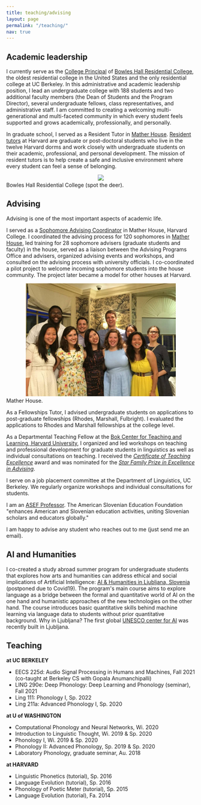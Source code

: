 ```yaml
---
title: teaching/advising
layout: page
permalink: "/teaching/"
nav: true
---
```


## Academic leadership

I currently serve as the [College Principal](https://www.bowleshall.org/hall-staff) of [Bowles Hall Residential College](https://www.bowleshall.org/), the oldest residential college in the United States and the only residential college at UC Berkeley. In this administrative and academic leadership position, I lead an undergraduate college with 188 students and two additional faculty members (the Dean of Students and the Program Director), several undergraduate fellows, class representatives, and administrative staff. I am committed to creating a welcoming multi-generational and multi-faceted community in which every student feels supported and grows academically, professionally, and personally.

In graduate school, I served as a Resident Tutor in [Mather House](https://mather.harvard.edu). [Resident tutors](https://dso.college.harvard.edu/become-proctor-or-tutor) at Harvard are graduate or post-doctoral students who live in the twelve Harvard dorms
and work closely with undergraduate students on their academic, professional, and personal development.
The mission of resident tutors is to help create a safe and inclusive environment where every student can
feel a sense of belonging.

<div style="text-align: center"><img class="img-fluid rounded z-depth-1" src="/assets/img/bowles.jpg" width="400" /></div>
<div class="caption">
    Bowles Hall Residential College (spot the deer).
</div>

## Advising

Advising is one of the most important aspects of academic life.

I served as a [Sophomore Advising Coordinator](https://advising.college.harvard.edu/sophomore-advising-0) in Mather House, Harvard College. I coordinated the advising process for 120 sophomores in [Mather House](https://mather.harvard.edu), led training for 28 sophomore advisers (graduate students and faculty) in the house, served as a liaison between the Advising Programs Office and advisers, organized advising events and workshops, and consulted on the advising process with university officials. I co-coordinated a pilot project to welcome incoming sophomore students into the house community. The project later became a model for other houses at Harvard. 

<div style="text-align: center"><img class="img-fluid rounded z-depth-1" src="/assets/img/mather.jpg" width="400" /></div>
<div class="caption">
    Mather House.
</div>

As a Fellowships Tutor, I advised undergraduate students on applications to post-graduate fellowships (Rhodes, Marshall, Fulbright). I evaluated the applications to Rhodes and Marshall fellowships at the college level. 

As a Departmental Teaching Fellow at the [Bok Center for Teaching and Learning, Harvard University](https://bokcenter.harvard.edu/), I organized and led workshops on teaching and professional development for graduate students in linguistics as well as individual consultations on teaching. I received  the [*Certificate of Teaching Excellence*](https://bokcenter.harvard.edu/teaching-awards) award and was nominated for the [*Star Family Prize in Excellence in Advising*](https://advising.college.harvard.edu/star-prize-0).

I serve on a job placement committee at the Department of Linguistics, UC Berkeley. We regularly organize workshops and individual consultations for students.

I am an [ASEF Professor](https://www.asef.net/asef-professors/). The American Slovenian Education Foundation "enhances American and Slovenian education activities, uniting Slovenian scholars and educators globally."

I am happy to advise any student who reaches out to me (just send me an email).



## AI and Humanities

I co-created a study abroad summer program for undergraduate students that explores how arts and humanities can address ethical and social implications of Artificial Intelligence: [AI & Humanities in Ljubljana, Slovenia](https://courses.washington.edu/aihum/) (postponed due to Covid19).  The program's main course aims to explore language as a bridge between the formal and quantitative world of AI on the one hand and humanistic approaches of the new technologies on the other hand. The course introduces basic quantitative skills behind machine learning via language data to students without prior quantitative background.  Why in Ljubljana? The first global [UNESCO center for AI](https://ircai.org/) was recently built in Ljubljana. 

## Teaching

**at UC BERKELEY**

* EECS 225d: Audio Signal Processing in Humans and Machines, Fall 2021 (co-taught at Berkeley CS with Gopala  Anumanchipalli) 
* LING 290e: Deep Phonology: Deep Learning and Phonology (seminar), Fall 2021 
* Ling 111: Phonology I, Sp. 2022
* Ling 211a: Advanced Phonology I, Sp. 2020

**at U of WASHINGTON**

* Computational Phonology and Neural Networks, Wi. 2020
* Introduction to Linguistic Thought, Wi. 2019 & Sp. 2020 
* Phonology I,  Wi. 2019 & Sp. 2020 
* Phonology II: Advanced Phonology, Sp. 2019 & Sp. 2020 
* Laboratory Phonology, graduate seminar, Au. 2018


**at HARVARD**

*  Linguistic Phonetics (tutorial), Sp. 2016
*  Language Evolution (tutorial), Sp. 2016
*  Phonology of Poetic Meter (tutorial), Sp. 2015
*  Language Evolution (tutorial), Fa. 2014
